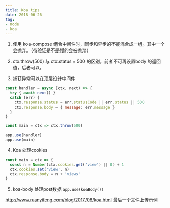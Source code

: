 ```yaml
---
title: Koa tips
date: 2018-06-26
tag:
- node
- koa
---
```


1. 使用 koa-compose 组合中间件时，同步和异步的不能混合成一组。其中一个会抛弃。（待验证是不是慢的会被抛弃）

2. ctx.throw(500) 与 ctx.status = 500 的区别，前者不可再设置body 的返回值，后者可以。

3. 捕获异常可以在顶层设计中间件
``` javascript
const handler = async (ctx, next) => {
  try { await next() }
  catch (err) {
    ctx.response.status = err.statusCode || err.status || 500
    ctx.response.body = { message: err.message }
  }
}

const main = ctx => ctx.throw(500)

app.use(handler)
app.use(main)
```

4. Koa 处理cookies

``` javascript
const main = ctx => {
  const n = Number(ctx.cookies.get('view') || 0) + 1
  ctx.cookies.set('view', n)
  ctx.response.body = n + 'views'
}
```

5. koa-body 处理post数据 `app.use(koaBody())`

<http://www.ruanyifeng.com/blog/2017/08/koa.html> 最后一个文件上传示例